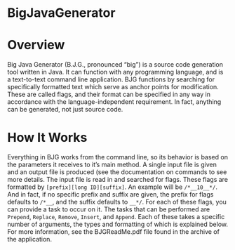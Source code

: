 # BigJavaGenerator
# Overview
Big Java Generator (B.J.G., pronounced “big”) is a source code generation tool written in Java. It can function with any programming language, and is a text-to-text command line application.
BJG functions by searching for specifically formatted text which serve as anchor points for modification. These are called flags, and their format can be specified in any way in accordance with the language-independent  requirement.
In fact, anything can be generated, not just source code.
# How It Works
Everything in BJG works from the command line, so its behavior is based on the parameters it receives to it’s main method. A single input file is given and an output file is produced (see the documentation on commands to see more details. The input file is read in 
and searched for flags. These flags are formatted by `[prefix][long ID][suffix]`. An example will be `/*__10__*/`. And in fact, if no specific prefix and suffix are given, the prefix for flags defaults to `/*__`, and the suffix defaults to `__*/`.
For each of these flags, you can provide a task to occur on it. The tasks that can be performed are `Prepend`, `Replace`, `Remove`, `Insert`, and `Append`. Each of these takes a specific number of arguments, the types and formatting of which is explained below.
For more information, see the BJGReadMe.pdf file found in the archive of the application.
